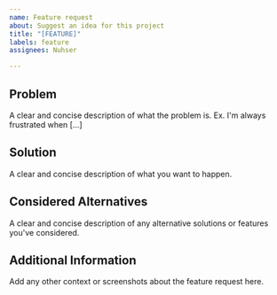 ```yaml
---
name: Feature request
about: Suggest an idea for this project
title: "[FEATURE]"
labels: feature
assignees: Nuhser

---
```


## Problem

A clear and concise description of what the problem is. Ex. I'm always frustrated when [...]

## Solution

A clear and concise description of what you want to happen.

## Considered Alternatives
A clear and concise description of any alternative solutions or features you've considered.

## Additional Information 
Add any other context or screenshots about the feature request here.
